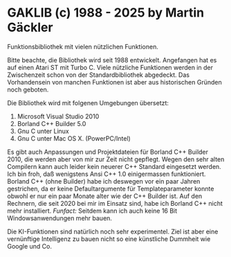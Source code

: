 GAKLIB (c) 1988 - 2025 by Martin Gäckler
========================================

Funktionsbibliothek mit vielen nützlichen Funktionen.

Bitte beachte, die Bibliothek wird seit 1988 entwickelt. Angefangen hat es auf 
einen Atari ST mit Turbo C. Viele nützliche Funktionen werden in der 
Zwischenzeit schon von der Standardbibliothek abgedeckt. Das Vorhandensein 
von manchen Funktionen ist aber aus historischen Gründen noch geboten.

Die Bibliothek wird mit folgenen Umgebungen übersetzt:

1. Microsoft Visual Studio 2010
2. Borland C++ Builder 5.0
3. Gnu C unter Linux
4. Gnu C unter Mac OS X. (PowerPC/Intel)

Es gibt auch Anpassungen und Projektdateien für Borland C++ Builder 2010, die 
werden aber von mir zur Zeit nicht gepflegt. Wegen den sehr alten Compilern 
kann auch leider kein neuerer C++ Standard eingesetzt werden. Ich bin froh, 
daß wenigstens Ansi C++ 1.0 einigermassen funktioniert. Borland C++ (ohne 
Builder) habe ich deswegen vor ein paar Jahren gestrichen, da er keine 
Defaultargumente für Templateparameter konnte obwohl er nur ein paar Monate 
alter wie der C++ Builder ist. Auf den Rechnern, die seit 2020 bei mir im 
Einsatz sind, habe ich Borland C++ nicht mehr installiert. *Funfact:* Seitdem 
kann ich auch keine 16 Bit Windowsanwendungen mehr bauen.

Die KI-Funktionen sind natürlich noch sehr experimentel. Ziel ist aber eine 
vernünftige Intelligenz zu bauen nicht so eine künstliche Dummheit wie Google 
und Co.
